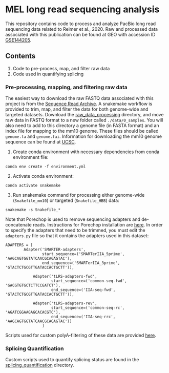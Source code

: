 # MEL long read sequencing analysis
This repository contains code to process and analyze PacBio long read sequencing data related to Reimer et al., 2020. Raw and processed data associated with this publication can be found at GEO with accession ID [GSE144205](https://www.ncbi.nlm.nih.gov/geo/query/acc.cgi?acc=GSE144205).

## Contents
1) Code to pre-process, map, and filter raw data
2) Code used in quantifying splicing

### Pre-processing, mapping, and filtering raw data
The easiest way to download the raw FASTQ data associated with this project is from the [Sequence Read Archive](https://www.ncbi.nlm.nih.gov/sra). A snakemake workflow is provided to trim, map, and filter the data for both genome-wide and targeted datasets. Download the [raw_data_processing](/raw_data_processing) directory, and move raw data in FASTQ format to a new folder called ```./data/0_samples```. You will also need to add to this directory a genome file (in FASTA format) and an index file for mapping to the mm10 genome. These files should be called ```genome.fa``` and ```genome.fai```. Information for downloading the mm10 genome sequence can be found at [UCSC](https://hgdownload.soe.ucsc.edu/downloads.html). 

1. Create conda environment with necessary dependencies from conda environment file:
```
conda env create -f environment.yml
```
2. Activate conda environment:
```
conda activate snakemake
```
3. Run snakemake command for processing either genome-wide (```Snakefile_mm10```) or targeted (```Snakefile_HBB```) data:
```
snakemake -s Snakefile_*
```

Note that Porechop is used to remove sequencing adapters and de-concatenate reads. Instructions for Porechop installation are [here](https://github.com/rrwick/Porechop). In order to specify the adapters that need to be trimmed, you must edit the ```adapters.py``` file so that it contains the adapters used in this dataset:
```
ADAPTERS = [
        Adapter('SMARTER-adapters',
                start_sequence=('SMARTerIIA_5prime', 'AAGCAGTGGTATCAACGCAGAGTAC'),
                end_sequence=('SMARTerIIA_3prime', 'GTACTCTGCGTTGATACCACTGCTT')),
					
		    Adapter('tLRS-adapters-fwd',
		            start_sequence=('common-seq-fwd', 'GACGTGTGCTCTTCCGATCT'),
		            end_sequence=('IIA-seq-fwd', 'GTACTCTGCGTTGATACCACTGCTT')),
					
		    Adapter('tLRS-adapters-rev',
		            start_sequence=('common-seq-rc', 'AGATCGGAAGAGCACACGTC'),
		            end_sequence=('IIA-seq-rrc', 'AAGCAGTGGTATCAACGCAGAGTAC'))
                ]
```
Scripts used for custom polyA-filtering of these data are provided [here](./raw_data_processing/scripts).


### Splicing Quantification
Custom scripts used to quantify splicing status are found in the [splicing_quantification](MEL_LRS/splicing_quantification) directory.


